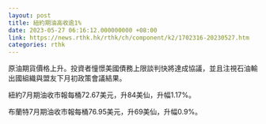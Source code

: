 ```yaml
---
layout: post
title: 紐約期油高收逾1%
date: 2023-05-27 06:16:12.000000000 +08:00
link: https://news.rthk.hk/rthk/ch/component/k2/1702316-20230527.htm
categories: rthk
---
```


原油期貨價格上升。投資者憧憬美國債務上限談判快將達成協議，並且注視石油輸出國組織與盟友下月初政策會議結果。

紐約7月期油收市報每桶72.67美元，升84美仙，升幅1.17%。

布蘭特7月期油收市報每桶76.95美元，升69美仙，升幅0.9%。

